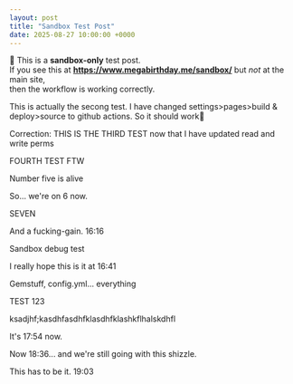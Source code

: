 ```yaml
---
layout: post
title: "Sandbox Test Post"
date: 2025-08-27 10:00:00 +0000
---
```


👋 This is a **sandbox-only** test post.  
If you see this at **https://www.megabirthday.me/sandbox/** but *not* at the main site,  
then the workflow is working correctly.

This is actually the secong test.  I have changed settings>pages>build & deploy>source to github actions.  So it should work🤞

Correction: THIS IS THE THIRD TEST now that I have updated read and write perms

FOURTH TEST FTW

Number five is alive

So... we're on 6 now.

SEVEN

And a fucking-gain. 16:16

Sandbox debug test

I really hope this is it at 16:41

Gemstuff, config.yml... everything

TEST 123

ksadjhf;kasdhfasdhfklasdhfklashkflhalskdhfl

It's 17:54 now.

Now 18:36... and we're still going with this shizzle.

This has to be it. 19:03